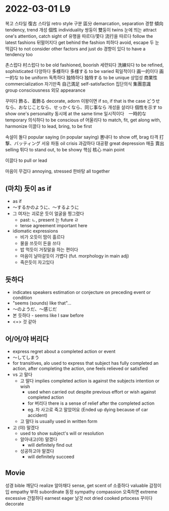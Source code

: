 # 2022-03-01 L9

복고 스타일 復古 스타일 retro style
구분 區分 demarcation, separation
경향 傾向 tendency, trend
개성 個性 individuality
쌍둥이 雙둥이 twins
눈에 띄는 attract one's attention, catch sight of
유행을 따르다/쫓다 流行을 따르다 follow the latest fashions
뒤떨어지다 get behind the fashion
피하다 avoid, escape
두 눈 딱감다 to not consider other factors and just do
경향이 있다 to have a tendency too

촌스럽다 村스럽다 to be old fashioned, boorish
세련되다 洗練되다 to be refined, sophisticated
다양하다 多様하다 多様する to be varied
획일적이다 画一的이다 画一的な  to be uniform
독특하다 独特하다 独特する to be unique
상업성 商業性　commercialization
자기만족 自己満足 self-satisfaction
집단의식 集團意識 group consciousness
외모 appearance

꾸미다 飾る、着飾る decorate, adorn
이왕이면 if so, if that is the case どうせなら、おなじことなら、せっかくなら、同じ事なら
개성을 살리다 個性を示す to show one's personality
동시에 at the same time
일시적이다　一時的な temporary
의식하다 to be conscious of
어울리다 to match, fit, get along with, harmonize
이끌다 to lead, bring, to be first

속설이 돌다 popular saying (in popular saying)
뽐내다 to show off, brag
타격 打撃、バッティング
서유 파동 oil crisis
과감하다 
대공황 great depression
매출 賣出 selling
튀다 to stand out, to be showy
핵심 核心 main point

이끌다 to pull or lead

마음이 무겁다 annoying, stressed
한바탕 all together

## (마치) 듯이 as if
* as if 
* ～するかのように、～するように
* 그 여자는 괴로운 듯이 얼굴을 찡그렸다
  * past: ㄴ, present 는 future ㄹ
  * tense agreement important here
* idiomatic expressions
  * 비가 오듯이 땀이 흘르다
  * 물을 쓰듯이 돈을 쓰다
  * 밥 먹듯이 거짖말을 하는 편이다
  * 마음이 날아갈듯이 가볍다 (fut. morphology in main adj)
  * 죽은듯이 자고있다

## 듯하다
* indicates speakers estimation or conjecture on preceding event or condition
* "seems (sounds) like that"...
* ～のようだ、～感じだ
* 본 듯하다 - seems like I saw before
* <=> 것 같아

## 어/어/야 버리다
* express regret about a completed action or event
* ～してしまう
* for transitives, alo used to express that subject has fully completed an action, after completing the action, one feels relieved or satisfied
* vs 고 말다
  * 고 말다 implies completed action is against the subjects intention or wish
    * used when carried out despite previous effort or wish against completed action
    * for 버리다 there is a sense of relief after the completed action
    * eg. 차 사고로 죽고 말았어요 (Ended up dying because of car accident)
  * 고 말다 is usually used in written form
* 고 (야) 말겠다
  * used to show subject's will or resolution
  * 알아내고(야) 말겠다
    * will definitely find out
  * 성공하고야 말겠다
    * will definitely succeed
## Movie
성경 bible
깨닫다 realize
알아채다 sense, get scent of
소중하다 valuable
감정이입 empathy 
부하 subordinate
동정 sympathy compassion
오죽하면 extreme excessive
간절하다 earnest eager
날것 not dried cooked prtocess
꾸미다 decorate